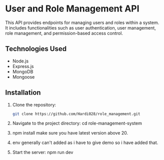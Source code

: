 # User and Role Management API

This API provides endpoints for managing users and roles within a system. It includes functionalities such as user authentication, user management, role management, and permission-based access control.

## Technologies Used

- Node.js
- Express.js
- MongoDB
- Mongoose

## Installation

1. Clone the repository:

   ```bash
   git clone https://github.com/Hardi028/role_management.git
   ```

2. Navigate to the project directory:
   cd role-management-system
3. npm install make sure you have latest version above 20.
4. env generally can't added as i have to give demo so i have added that.
5. Start the server: npm run dev
